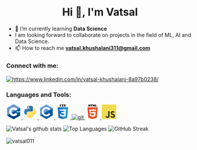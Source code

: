 <h1 align="center">Hi 👋, I'm Vatsal</h1>

- 🌱 I’m currently learning **Data Science**
- I am looking forward to collaborate on projects in the field of ML, AI and Data Science.
- 📫 How to reach me **vatsal.khushalani311@gmail.com**
  
<h3 align="left">Connect with me:</h3>
<a href="https://linkedin.com/in/https://www.linkedin.com/in/vatsal-khushalani-8a97b0238/" target="blank"><img align="center" src="https://raw.githubusercontent.com/rahuldkjain/github-profile-readme-generator/master/src/images/icons/Social/linked-in-alt.svg" alt="https://www.linkedin.com/in/vatsal-khushalani-8a97b0238/" height="30" width="40" /></a>

<h3 align="left">Languages and Tools:</h3>
<p>
<a href="https://www.w3schools.com/cpp/" target="_blank" rel="noreferrer"> <img            src="https://raw.githubusercontent.com/devicons/devicon/master/icons/cplusplus/cplusplus-original.svg" alt="cplusplus" width="40" height="40" /> </a> 
<a href="https://www.python.org" target="_blank" rel="noreferrer"> <img src="https://raw.githubusercontent.com/devicons/devicon/master/icons/python/python-original.svg" alt="python" width="40" height="40" /> </a>
<a href="https://www.cprogramming.com/" target="_blank" rel="noreferrer"> <img src="https://raw.githubusercontent.com/devicons/devicon/master/icons/c/c-original.svg" alt="c" width="40" height="40" /> </a> 
<a href="https://www.w3schools.com/css/" target="_blank" rel="noreferrer"> <img            src="https://raw.githubusercontent.com/devicons/devicon/master/icons/css3/css3-original-wordmark.svg" alt="css3" width="40" height="40" /> </a> <a href="https://git-scm.com/" target="_blank" rel="noreferrer"> <img src="https://www.vectorlogo.zone/logos/git-scm/git-scm-icon.svg" alt="git" width="40" height="40" /> </a>
<a href="https://www.w3.org/html/" target="_blank" rel="noreferrer"> <img            src="https://raw.githubusercontent.com/devicons/devicon/master/icons/html5/html5-original-wordmark.svg" alt="html5" width="40" height="40" /> </a> 
<a href="https://developer.mozilla.org/en-US/docs/Web/JavaScript" target="_blank" rel="noreferrer"> <img            src="https://raw.githubusercontent.com/devicons/devicon/master/icons/javascript/javascript-original.svg" alt="javascript" width="40" height="40" /> </a> 
</p>

![Vatsal's github stats](https://github-readme-stats.vercel.app/api?username=vatsal011&theme=highcontrast&show_icons=true&count_private=true)
![Top Languages](https://github-readme-stats.vercel.app/api/top-langs/?username=vatsal011&theme=highcontrast&layout=compact)
![GitHub Streak](https://github-readme-streak-stats.herokuapp.com/?user=vatsal011&theme=highcontrast)

<p><img align="center" src="https://github-readme-streak-stats.herokuapp.com/?user=vatsal011&" alt="vatsal011" /></p>


<!--
**vatsal011/vatsal011** is a ✨ _special_ ✨ repository because its `README.md` (this file) appears on your GitHub profile.
-->
<!--
**vatsal011/vatsal011** is a ✨ _special_ ✨ repository because its `README.md` (this file) appears on your GitHub profile.
-->
